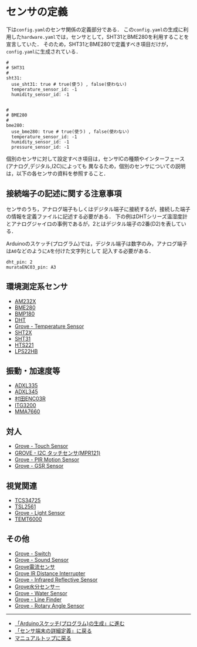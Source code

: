# センサの定義


下は``config.yaml``のセンサ関係の定義部分である．
この``config.yaml``の生成に利用した``hardware.yaml``では，センサとして，SHT31とBME280を利用することを宣言していた．
そのため，SHT31とBME280で定義すべき項目だけが，``config.yaml``に生成されている．
```
#
# SHT31
#
sht31:
  use_sht31: true # true(使う) , false(使わない)
  temperature_sensor_id: -1
  humidity_sensor_id: -1


#
# BME280
#
bme280:
  use_bme280: true # true(使う) , false(使わない)
  temperature_sensor_id: -1
  humidity_sensor_id: -1
  pressure_sensor_id: -1
```

個別のセンサに対して設定すべき項目は，センサICの種類やインターフェース(アナログ,デジタル,I2C)によっても
異なるため，個別のセンサについての説明は，以下の各センサの資料を参照すること．

## 接続端子の記述に関する注意事項
センサのうち，アナログ端子もしくはデジタル端子に接続するが，接続した端子の情報を定義ファイルに記述する必要がある．
下の例はDHTシリーズ温湿度計とアナログジャイロの事例であるが，2とはデジタル端子の2番(D2)を表している．

Arduinoのスケッチ(プログラム)では，デジタル端子は数字のみ，アナログ端子は``A0``などのように``A``を付けた文字列として
記入する必要がある．

```
dht_pin: 2
murataENC03_pin: A3
```


## 環境測定系センサ

- [AM232X](sensors/AM232X.md)
- [BME280](sensors/BME280.md)
- [BMP180](sensors/BMP180.md)
- [DHT](sensors/DHT.md)
- [Grove - Temperature Sensor](sensors/Grove_Thermistor.md)
- [SHT2X](sensors/SHT2x.md)
- [SHT31](sensors/SHT31.md)
- [HTS221](sensors/HTS221.md)
- [LPS22HB](sensors/LPS22HB.md)

## 振動・加速度等

- [ADXL335](sensors/ADXL335.md)
- [ADXL345](sensors/ADXL345.md)
- [村田ENC03R](sensors/ENC03R.md)
- [ITG3200](sensors/ITG3200.md)
- [MMA7660](sensors/MMA7660.md)


## 対人

- [Grove - Touch Sensor](sensors/DigitalTouchSensor.md)
- [GROVE - I2C タッチセンサ(MPR121)](sensors/GroveI2cTouch.md)
- [Grove - PIR Motion Sensor](sensors/PIR_Sensor.md)
- [Grove - GSR Sensor](sensors/Grove_GSR.md)

## 視覚関連

- [TCS34725](sensors/TCS34725.md)
- [TSL2561](sensors/TSL2561.md)
- [Grove - Light Sensor](sensors/Grove_Analog_Light.md)
- [TEMT6000](sensors/TEMT6000.md)


## その他

- [Grove - Switch](sensors/DigitalSwitch.md)
- [Grove - Sound Sensor](sensors/Grove_Analog_Sound.md)
- [Grove電流センサ](sensors/Grove_Current.md)
- [Grove IR Distance Interrupter](sensors/Grove_IR_Distance_Interrupter.md)
- [Grove - Infrared Reflective Sensor](sensors/Grove_IR_Refrective_Sensor.md)
- [Grove水分センサー](sensors/Grove_Moisture.md)
- [Grove - Water Sensor](sensors/Grove_Water.md)
- [Grove - Line Finder](sensors/GroveLineFinder.md)
- [Grove - Rotary Angle Sensor](sensors/Rotary_Angle.md)



***
- [「Arduinoスケッチ(プログラム)の生成」に進む](CodeGeneration.md)
- [「センサ端末の詳細定義」に戻る](TotalDefinition.md)
- [マニュアルトップに戻る](../Manual.md)
